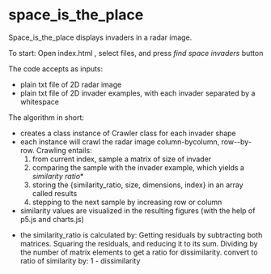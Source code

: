 # space_is_the_place

Space_is_the_place displays invaders in a radar image.

To start: Open index.html , select files, and press *find space invaders* button

The code accepts as inputs:
- plain txt file of 2D radar image
- plain txt file of 2D invader examples, with each invader separated by a whitespace

The algorithm in short:
- creates a class instance of Crawler class for each invader shape
- each instance will crawl the radar image column-bycolumn, row--by-row. Crawling entails: 
  1. from current index, sample a matrix of size of invader 
  2. comparing the sample with the invader example, which yields a *similarity ratio**
  3. storing the {similarity_ratio, size, dimensions, index} in an array called results
  4. stepping to the next sample by increasing row or column
- similarity values are visualized in the resulting figures (with the help of p5.js and charts.js)


* the similarity_ratio is calculated by:
Getting residuals by subtracting both matrices. 
Squaring the residuals, and reducing it to its sum. 
Dividing by the number of matrix elements to get a ratio for dissimilarity.
convert to ratio of similarity by: 1 - dissimilarity


